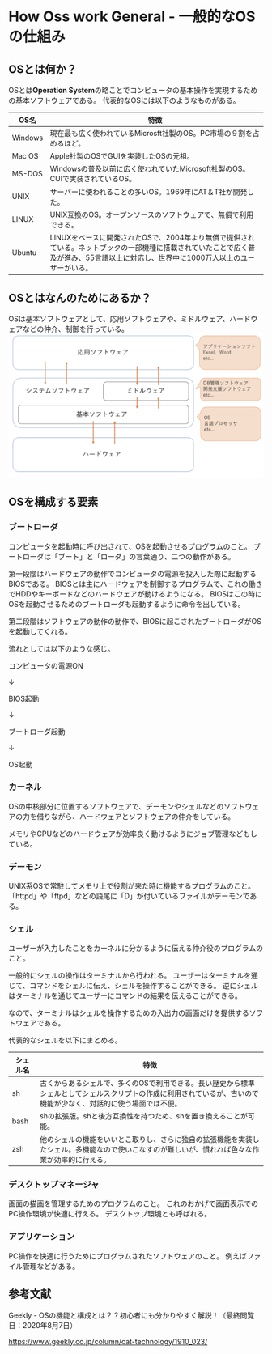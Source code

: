 # How Oss work General - 一般的なOSの仕組み
## OSとは何か？
OSとは**Operation System**の略ことでコンピュータの基本操作を実現するための基本ソフトウェアである。
代表的なOSには以下のようなものがある。

|OS名|特徴|
|--|--|
|Windows|現在最も広く使われているMicrosft社製のOS。PC市場の９割を占めるほど。|
|Mac OS|Apple社製のOSでGUIを実装したOSの元祖。|
|MS-DOS|Windowsの普及以前に広く使われていたMicrosoft社製のOS。CUIで実装されているOS。|
|UNIX|サーバーに使われることの多いOS。1969年にAT＆T社が開発した。|
|LINUX|UNIX互換のOS。オープンソースのソフトウェアで、無償で利用できる。|
|Ubuntu|LINUXをベースに開発されたOSで、2004年より無償で提供されている。ネットブックの一部機種に搭載されていたことで広く普及が進み、55言語以上に対応し、世界中に1000万人以上のユーザーがいる。|

<!-- OSの歴史とか書く？ -->
## OSとはなんのためにあるか？
OSは基本ソフトウェアとして、応用ソフトウェアや、ミドルウェア、ハードウェアなどの仲介、制御を行っている。
![OSの立ち位置の図](../Images/os_sort_image.png)
## OSを構成する要素
### ブートローダ
コンピュータを起動時に呼び出されて、OSを起動させるプログラムのこと。
ブートローダは「ブート」と「ローダ」の言葉通り、二つの動作がある。

第一段階はハードウェアの動作でコンピュータの電源を投入した際に起動するBIOSである。
BIOSとは主にハードウェアを制御するプログラムで、これの働きでHDDやキーボードなどのハードウェアが動けるようになる。
BIOSはこの時にOSを起動させるためのブートローダも起動するように命令を出している。

第二段階はソフトウェアの動作の動作で、BIOSに起こされたブートローダがOSを起動してくれる。

流れとしては以下のような感じ。

コンピュータの電源ON

↓

BIOS起動

↓

ブートローダ起動

↓

OS起動

### カーネル
OSの中核部分に位置するソフトウェアで、デーモンやシェルなどのソフトウェアの力を借りながら、ハードウェアとソフトウェアの仲介をしている。

メモリやCPUなどのハードウェアが効率良く動けるようにジョブ管理などもしている。

### デーモン
UNIX系OSで常駐してメモリ上で役割が来た時に機能するプログラムのこと。
「httpd」や「ftpd」などの語尾に「D」が付いているファイルがデーモンである。

### シェル
ユーザーが入力したことをカーネルに分かるように伝える仲介役のプログラムのこと。

一般的にシェルの操作はターミナルから行われる。
ユーザーはターミナルを通じて、コマンドをシェルに伝え、シェルを操作することができる。
逆にシェルはターミナルを通じてユーザーにコマンドの結果を伝えることができる。

なので、ターミナルはシェルを操作するための入出力の画面だけを提供するソフトウェアである。

代表的なシェルを以下にまとめる。

|シェル名|特徴|
|--|--|
|sh|古くからあるシェルで、多くのOSで利用できる。長い歴史から標準シェルとしてシェルスクリプトの作成に利用されているが、古いので機能が少なく、対話的に使う場面では不便。|
|bash|shの拡張版。shと後方互換性を持つため、shを置き換えることが可能。|
|zsh|他のシェルの機能をいいとこ取りし、さらに独自の拡張機能を実装したシェル。多機能なので使いこなすのが難しいが、慣れれば色々な作業が効率的に行える。|

### デスクトップマネージャ
画面の描画を管理するためのプログラムのこと。
これのおかげで画面表示でのPC操作環境が快適に行える。
デスクトップ環境とも呼ばれる。

### アプリケーション
PC操作を快適に行うためにプログラムされたソフトウェアのこと。
例えばファイル管理などがある。

## 参考文献
Geekly - OSの機能と構成とは？？初心者にも分かりやすく解説！（最終閲覧日：2020年8月7日）

https://www.geekly.co.jp/column/cat-technology/1910_023/
